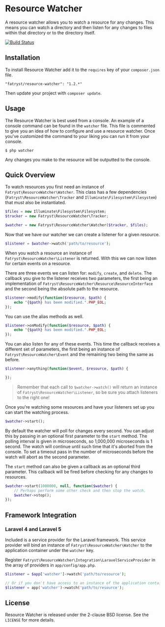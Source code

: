 # Resource Watcher

A resource watcher allows you to watch a resource for any changes. This means you can watch a directory and then listen for any changes to files within that directory or to the directory itself.

[![Build Status](https://travis-ci.org/fatryst/resource-watcher.png?branch=master)](https://travis-ci.org/fatryst/resource-watcher)

## Installation

To install Resource Watcher add it to the `requires` key of your `composer.json` file.

```
"fatryst/resource-watcher": "1.2.*"
```

Then update your project with `composer update`.

## Usage

The Resource Watcher is best used from a console. An example of a console command can be found in the `watcher` file. This file is commented to give you
an idea of how to configure and use a resource watcher. Once you've customized the command to your liking you can run it from your console.

```
$ php watcher
```

Any changes you make to the resource will be outputted to the console.

## Quick Overview

To watch resources you first need an instance of `Fatryst\ResourceWatcher\Watcher`. This class has a few dependencies (`Fatryst\ResourceWatcher\Tracker` and `Illuminate\Filesystem\Filesystem`) that must also be instantiated.

```php
$files = new Illuminate\Filesystem\Filesystem;
$tracker = new Fatryst\ResourceWatcher\Tracker;

$watcher = new Fatryst\ResourceWatcher\Watcher($tracker, $files);
```

Now that we have our watcher we can create a listener for a given resource.

```php
$listener = $watcher->watch('path/to/resource');
```

When you watch a resource an instance of `Fatryst\ResourceWatcher\Listener` is returned. With this we can now listen for certain events on a resource.

There are three events we can listen for: `modify`, `create`, and `delete`. The callback you give to the listener receives two parameters, the first being an implementation of `Fatryst\ResourceWatcher\Resource\ResourceInterface` and the second being the absolute path to the resource.

```php
$listener->modify(function($resource, $path) {
    echo "{$path} has been modified.".PHP_EOL;
});
```

You can use the alias methods as well.

```php
$listener->onModify(function($resource, $path) {
    echo "{$path} has been modified.".PHP_EOL;
});
```

You can also listen for any of these events. This time the callback receives a different set of parameters, the first being an instance of `Fatryst\ResourceWatcher\Event` and the remaining two being the same as before.

```php
$listener->anything(function($event, $resource, $path) {

});
```

> Remember that each call to `$watcher->watch()` will return an instance of `Fatryst\ResourceWatcher\Listener`, so be sure you attach listeners to the right one!

Once you're watching some resources and have your listeners set up you can start the watching process.

```php
$watcher->start();
```

By default the watcher will poll for changes every second. You can adjust this by passing in an optional first parameter to the `start` method. The polling interval is given in microseconds, so 1,000,000 microseconds is 1 second. The watch will continue until such time that it's aborted from the console. To set a timeout pass in the number of microseconds before the watch will abort as the second parameter.

The `start` method can also be given a callback as an optional third parameter. This callback will be fired before checking for any changes to resources.

```php
$watcher->start(1000000, null, function($watcher) {
	// Perhaps perform some other check and then stop the watch.
	$watcher->stop();
});
```

## Framework Integration

### Laravel 4 and Laravel 5

Included is a service provider for the Laravel framework. This service provider will bind an instance of `Fatryst\ResourceWatcher\Watcher` to the application container under the `watcher` key.

Register `Fatryst\ResourceWatcher\Integration\LaravelServiceProvider` in the array of providers in `app/config/app.php`.

```php
$listener = $app['watcher']->watch('path/to/resource');

// Or if you don't have access to an instance of the application container.
$listener = app('watcher')->watch('path/to/resource');
```

## License

Resource Watcher is released under the 2-clause BSD license. See the `LICENSE` for more details.
